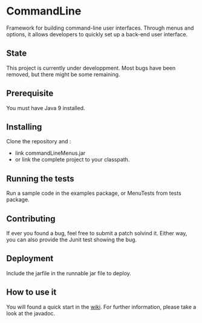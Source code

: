 # CommandLine

Framework for building command-line user interfaces. Through menus and options, it allows developers to quickly set up a back-end user interface.

## State

This project is currently under developpment. Most bugs have been removed, but there might be some remaining.

## Prerequisite

You must have Java 9 installed.

## Installing

Clone the repository and :
* link commandLineMenus.jar
* or link the complete project to your classpath. 

## Running the tests

Run a sample code in the examples package, or MenuTests from tests package. 

## Contributing

If ever you found a bug, feel free to submit a patch solvind it. Either way, you can also provide the Junit test showing the bug.

## Deployment

Include the jarfile in the runnable jar file to deploy.

## How to use it

You will found a quick start in the [wiki](https://github.com/alexandreMesle/CommandLine/wiki). For further information, please take a look at the javadoc. 
